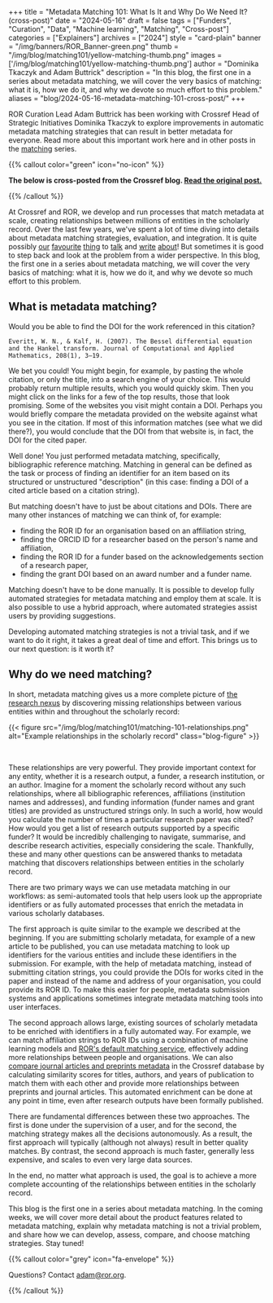 +++
title = "Metadata Matching 101: What Is It and Why Do We Need It? (cross-post)"
date = "2024-05-16"
draft = false
tags = ["Funders", "Curation", "Data", "Machine learning", "Matching", "Cross-post"]
categories = ["Explainers"]
archives = ["2024"]
style = "card-plain"
banner = "/img/banners/ROR_Banner-green.png"
thumb = "/img/blog/matching101/yellow-matching-thumb.png"
images = ['/img/blog/matching101/yellow-matching-thumb.png']
author = "Dominika Tkaczyk and Adam Buttrick"
description = "In this blog, the first one in a series about metadata matching, we will cover the very basics of matching: what it is, how we do it, and why we devote so much effort to this problem."
aliases = "blog/2024-05-16-metadata-matching-101-cross-post/"
+++

ROR Curation Lead Adam Buttrick has been working with Crossref Head of Strategic Initiatives Dominika Tkaczyk to explore improvements in automatic metadata matching strategies that can result in better metadata for everyone. Read more about this important work here and in other posts in the [matching](/tags/matching/) series.

{{% callout color="green" icon="no-icon" %}}

**The below is cross-posted from the Crossref blog. [Read the original post.](https://www.crossref.org/blog/metadata-matching-101-what-is-it-and-why-do-we-need-it/)**  

{{% /callout %}}

At Crossref and ROR, we develop and run processes that match metadata at scale, creating relationships between millions of entities in the scholarly record. Over the last few years, we've spent a lot of time diving into details about metadata matching strategies, evaluation, and integration. It is quite possibly [our](https://crossref.org/blog/matchmaker-matchmaker-make-me-a-match/) [favourite](https://crossref.org/blog/reference-matching-for-real-this-time/) [thing](https://crossref.org/blog/what-if-i-told-you-that-bibliographic-references-can-be-structured/) to [talk](https://www.youtube.com/watch?v=Tx5y7lX030U) and [write](https://crossref.org/blog/follow-the-money-or-how-to-link-grants-to-research-outputs/) [about](https://crossref.org/blog/discovering-relationships-between-preprints-and-journal-articles/)! But sometimes it is good to step back and look at the problem from a wider perspective. In this blog, the first one in a series about metadata matching, we will cover the very basics of matching: what it is, how we do it, and why we devote so much effort to this problem.

## What is metadata matching?

Would you be able to find the DOI for the work referenced in this citation?

```Everitt, W. N., & Kalf, H. (2007). The Bessel differential equation and the Hankel transform. Journal of Computational and Applied Mathematics, 208(1), 3–19.```

We bet you could! You might begin, for example, by pasting the whole citation, or only the title, into a search engine of your choice. This would probably return multiple results, which you would quickly skim. Then you might click on the links for a few of the top results, those that look promising. Some of the websites you visit might contain a DOI. Perhaps you would briefly compare the metadata provided on the website against what you see in the citation. If most of this information matches (see what we did there?), you would conclude that the DOI from that website is, in fact, the DOI for the cited paper.

Well done! You just performed metadata matching, specifically, bibliographic reference matching. Matching in general can be defined as the task or process of finding an identifier for an item based on its structured or unstructured "description" (in this case: finding a DOI of a cited article based on a citation string).

But matching doesn't have to just be about citations and DOIs. There are many other instances of matching we can think of, for example:

* finding the ROR ID for an organisation based on an affiliation string,
* finding the ORCID ID for a researcher based on the person's name and affiliation,
* finding the ROR ID for a funder based on the acknowledgements section of a research paper,
* finding the grant DOI based on an award number and a funder name.

Matching doesn't have to be done manually. It is possible to develop fully automated strategies for metadata matching and employ them at scale. It is also possible to use a hybrid approach, where automated strategies assist users by providing suggestions.

Developing automated matching strategies is not a trivial task, and if we want to do it right, it takes a great deal of time and effort. This brings us to our next question: is it worth it?

## Why do we need matching?

In short, metadata matching gives us a more complete picture of [the research nexus](https://crossref.org/documentation/research-nexus/) by discovering missing relationships between various entities within and throughout the scholarly record:

{{< figure src="/img/blog/matching101/matching-101-relationships.png" alt="Example relationships in the scholarly record" class="blog-figure" >}}

<br />

These relationships are very powerful. They provide important context for any entity, whether it is a research output, a funder, a research institution, or an author. Imagine for a moment the scholarly record without any such relationships, where all bibliographic references, affiliations (institution names and addresses), and funding information (funder names and grant titles) are provided as unstructured strings only. In such a world, how would you calculate the number of times a particular research paper was cited? How would you get a list of research outputs supported by a specific funder? It would be incredibly challenging to navigate, summarise, and describe research activities, especially considering the scale. Thankfully, these and many other questions can be answered thanks to metadata matching that discovers relationships between entities in the scholarly record.

There are two primary ways we can use metadata matching in our workflows: as semi-automated tools that help users look up the appropriate identifiers or as fully automated processes that enrich the metadata in various scholarly databases.

The first approach is quite similar to the example we described at the beginning. If you are submitting scholarly metadata, for example of a new article to be published, you can use metadata matching to look up identifiers for the various entities and include these identifiers in the submission. For example, with the help of metadata matching, instead of submitting citation strings, you could provide the DOIs for works cited in the paper and instead of the name and address of your organisation, you could provide its ROR ID. To make this easier for people, metadata submission systems and applications sometimes integrate metadata matching tools  into user interfaces.

The second approach allows large, existing sources of scholarly metadata to be enriched with identifiers in a fully automated way. For example, we can match affiliation strings to ROR IDs using a combination of machine learning models and [ROR's default matching service](https://ror.readme.io/docs/api-affiliation), effectively adding more relationships between people and organisations. We can also [compare journal articles and preprints metadata](https://crossref.org/blog/discovering-relationships-between-preprints-and-journal-articles/) in the Crossref database by calculating similarity scores for titles, authors, and years of publication to match them with each other and provide more relationships between preprints and journal articles. This automated enrichment can be done at any point in time, even after research outputs have been formally published.

There are fundamental differences between these two approaches. The first is done under the supervision of a user, and for the second, the matching strategy makes all the decisions autonomously. As a result, the first approach will typically (although not always) result in better quality matches. By contrast, the second approach is much faster, generally less expensive, and scales to even very large data sources.

In the end, no matter what approach is used, the goal is to achieve a more complete accounting of the relationships between entities in the scholarly record.

This blog is the first one in a series about metadata matching. In the coming weeks, we will cover more detail about the product features related to metadata matching, explain why metadata matching is not a trivial problem, and share how we can develop, assess, compare, and choose matching strategies. Stay tuned!

{{% callout color="grey" icon="fa-envelope" %}}

Questions? Contact adam@ror.org.

{{% /callout %}}

